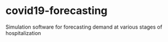 # covid19-forecasting
Simulation software for forecasting demand at various stages of hospitalization
